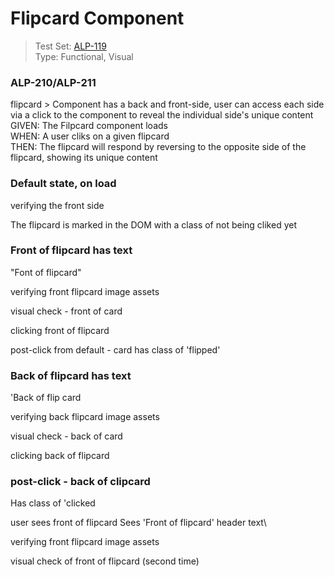 # Flipcard Component
> Test Set: [ALP-119](https://everfi.atlassian.net/browse/ALP-119)    
Type: Functional, Visual  

<!-- include: cypress/integration/flipcard.js -->

### ALP-210/ALP-211

flipcard > Component has a back and front-side, user can access each side via a click to the component to reveal the individual side's unique content\
GIVEN: The Filpcard component loads\
WHEN: A user cliks on a given flipcard\
THEN: The flipcard will respond by reversing to the opposite side of the flipcard, showing its unique content

### Default state, on load

verifying the front side

The flipcard is  marked in the DOM with a class of not being cliked yet

### Front of flipcard has text

"Font of flipcard"

verifying front flipcard image assets

visual check - front of card

clicking front of flipcard

post-click from default - card has class of 'flipped'

### Back of flipcard has text

'Back of flip card

verifying back flipcard image assets

visual check - back of card

clicking back of flipcard

### post-click - back of clipcard

Has class of 'clicked

user sees front of flipcard
Sees 'Front of flipcard' header text\

verifying front flipcard image assets

visual check of front of flipcard (second time)

<!-- /include: cypress/integration/flipcard.js -->